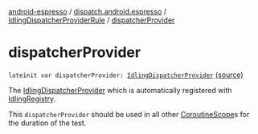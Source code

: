 [android-espresso](../../index.md) / [dispatch.android.espresso](../index.md) / [IdlingDispatcherProviderRule](index.md) / [dispatcherProvider](./dispatcher-provider.md)

# dispatcherProvider

`lateinit var dispatcherProvider: `[`IdlingDispatcherProvider`](../-idling-dispatcher-provider/index.md) [(source)](https://github.com/RBusarow/Dispatch/tree/master/android-espresso/src/main/java/dispatch/android/espresso/IdlingCoroutineScopeRule.kt#L68)

The [IdlingDispatcherProvider](../-idling-dispatcher-provider/index.md) which is automatically registered with [IdlingRegistry](#).

This `dispatcherProvider` should be used in all other [CoroutineScope](https://kotlin.github.io/kotlinx.coroutines/kotlinx-coroutines-core/kotlinx.coroutines/-coroutine-scope/index.html)s for the duration of the test.

